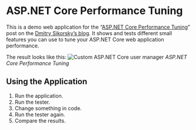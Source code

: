 # ASP.NET Core Performance Tuning
This is a demo web application for the
“[ASP.NET Core Performance Tuning](http://sikorsky.pro/en/blog/aspnet-core-performance-tuning)”
post on the [Dmitry Sikorsky’s blog](http://sikorsky.pro/en/blog).
It shows and tests different small features you can use to tune your ASP.NET Core web application performance.

The result looks like this:
![Custom ASP.NET Core user manager](http://sikorsky.pro/images/github/aspnetcore-performance-tuning/result.png)
*ASP.NET Core Performance Tuning*

## Using the Application

1. Run the application.
2. Run the tester.
3. Change something in code.
4. Run the tester again.
5. Compare the results.